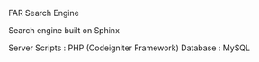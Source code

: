 FAR Search Engine

Search engine built on Sphinx

Server Scripts : PHP (Codeigniter Framework)
Database       : MySQL

